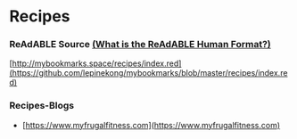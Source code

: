 
# Recipes


### ReAdABLE Source [(What is the ReAdABLE Human Format?)](http://readablehumanformat.com)

[http://mybookmarks.space/recipes/index.red](https://github.com/lepinekong/mybookmarks/blob/master/recipes/index.red)


### Recipes-Blogs

- [https://www.myfrugalfitness.com](https://www.myfrugalfitness.com)
                        
